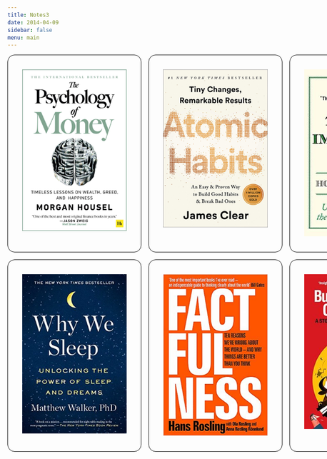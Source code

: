 ```yaml
---
title: Notes3
date: 2014-04-09
sidebar: false
menu: main
---
```




<meta name="viewport" content="width=device-width, initial-scale=1.0">


<style>
* {
  box-sizing: border-box;
}
body {
  padding: 1rem;
}

/* Just for the fallback layout */

main {
  max-width: 500px;
  margin: 0 auto;
}
article {
  margin: 1rem 0;
}

/* Now lets do a Grid-based layout */

@supports (display: grid) {
  main {
    max-width: 10000px;
    margin: 0;
  }
  article {
    margin: 0;
  }
  .reads {
    display: grid;
    grid-template-columns: repeat(3, minmax(300px, 1fr));
    grid-gap: 1rem;
  }
}

.reads {
  font-family: Avenir, Roboto, Helvetica, san-serif;
  font-size: 80%;
}
.book-item {
  display: flex;
  flex-flow: column;
  border:  1px solid black;
  border-radius: 1rem;
  padding: 2rem;
}
.book-item > h1 {
  margin: 1rem 1rem 0;
}
.book-item > ul {
  margin: 0 0 1rem;
}
.book-item > p {
  margin: 0.25em 1rem 1rem;
}
.book-item > img {
  order: -1;
  align-self: center;
}
.book-item > button {
  margin-top: auto;
  background: teal;
  color: white;
  padding: 0.5rem;
  border: none;
  border-radius: 1rem;
  font-size: 1.2rem;
}

@media only screen and (max-width:800px) {
  /* For tablets: */
  .reads, .book-item {
    width: 80%;
    padding: 0;
  }
  .right, .book-item {
    width: 100%;
  }
  .reads {
    display: grid;
    grid-template-columns: repeat(1, minmax(300px, 1fr));
    grid-gap: 1rem;
  }
}
@media only screen and (max-width:500px) {
  /* For mobile phones: */
  .menu, .reads, .right, .book-item {
    width: 100%;
  }

  .reads {
    display: grid;
    grid-template-columns: repeat(1, minmax(300px, 1fr));
    grid-gap: 1rem;
  }
}

    </style>

<main class="reads">
  <article class="book-item">
    <a href="https://dheepak.notion.site/The-Psychology-of-Money-658df60998d74409bfb03ac3135e1f04"  target="_blank" >
    <img src="https://github.com/dheepakg/dheepakg.github.io/blob/main/assets/images/Books/psych-money.jpg?raw=true" style="width:100%;" >
    </a>
  </article>


 <article class="book-item">
    <a href="https://dheepak.notion.site/The-Psychology-of-Money-658df60998d74409bfb03ac3135e1f04"  target="_blank" >
    <img src="https://github.com/dheepakg/dheepakg.github.io/blob/main/assets/images/Books/atomicHabits.jpeg?raw=true" style="width:100%;" >
    </a>
  </article>



  <article class="book-item">
    <a href="https://dheepak.notion.site/The-Most-Important-Thing-Uncommon-Sense-for-The-Thoughtful-Investor-32e8601eea944a33ada5aaf3b7cb9d8d" target="_blank">
    <img src="https://github.com/dheepakg/dheepakg.github.io/blob/main/assets/images/Books/important-things.jpg?raw=true" style="width:100%;" >
     </a>
  </article>

  <article class="book-item">
    <a href="https://dheepak.notion.site/Why-We-Sleep-Unlocking-the-Power-of-Sleep-and-Dreams-4973c31285304d60b699383fb5358491" target="_blank">
    <img src="https://github.com/dheepakg/dheepakg.github.io/blob/main/assets/images/Books/4-why-we-sleep.jpeg?raw=true" style="width:100%;" >
    </a>
  </article>

<article class="book-item">
    <a href="https://dheepak.notion.site/Factfulness-Ten-Reasons-We-re-Wrong-About-The-World-And-Why-Things-Are-Better-Than-You-Think-f29462008ba04eb983fbffaa3caa73f9" target="_blank">
    <img src="https://github.com/dheepakg/dheepakg.github.io/blob/main/assets/images/Books/factfullness.jpg?raw=true" style="width:100%;" >
    </a>
  </article>


  <article class="book-item">
    <a href="https://dheepak.notion.site/Bulls-Bears-and-Other-Beasts-4c8d3bb670194136bb3224b561447e77" target="_blank">
    <img src="https://github.com/dheepakg/dheepakg.github.io/blob/main/assets/images/Books/bulls-bears.jpeg?raw=true" style="width:100%;">
     </a>
  </article>



  </article>
</main>
